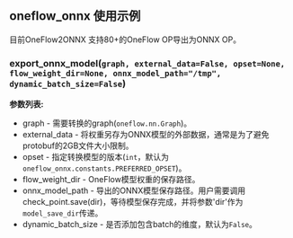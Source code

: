 ## oneflow_onnx 使用示例

目前OneFlow2ONNX 支持80+的OneFlow OP导出为ONNX OP。

### export_onnx_model(`graph, external_data=False, opset=None, flow_weight_dir=None, onnx_model_path="/tmp", dynamic_batch_size=False`)

**参数列表:**

 - graph - 需要转换的graph(`oneflow.nn.Graph`)。
 - external_data - 将权重另存为ONNX模型的外部数据，通常是为了避免protobuf的2GB文件大小限制。
 - opset - 指定转换模型的版本(`int`，默认为`oneflow_onnx.constants.PREFERRED_OPSET`)。
 - flow_weight_dir - OneFlow模型权重的保存路径。
 - onnx_model_path - 导出的ONNX模型保存路径。用户需要调用check_point.save(dir)，等待模型保存完成，并将参数'dir'作为`model_save_dir`传递。
 - dynamic_batch_size - 是否添加包含batch的维度，默认为`False`。